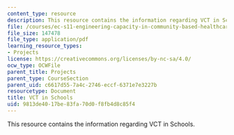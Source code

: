 ```yaml
---
content_type: resource
description: This resource contains the information regarding VCT in Schools.
file: /courses/ec-s11-engineering-capacity-in-community-based-healthcare-fall-2005/9813de4017be83fa70d0f8fb4d8c85f4_MITEC_S11F05_vct_in_schools.pdf
file_size: 147478
file_type: application/pdf
learning_resource_types:
- Projects
license: https://creativecommons.org/licenses/by-nc-sa/4.0/
ocw_type: OCWFile
parent_title: Projects
parent_type: CourseSection
parent_uid: c6617d55-7a4c-2746-eccf-6371e7e3227b
resourcetype: Document
title: VCT in Schools
uid: 9813de40-17be-83fa-70d0-f8fb4d8c85f4
---
```

This resource contains the information regarding VCT in Schools.